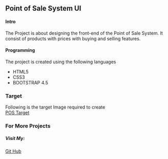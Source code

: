 ## Point of Sale System UI
#### Intro
The Project is about designing the front-end of the Point of Sale System. It consist of products with prices with buying and selling features.
#### Programming
The project is created using the following languages
* HTML5
* CSS3
* BOOTSTRAP 4.5

### Target
Following is the target Image required to create\
[POS Target](images/POS_Target.jpeg)

### For More Projects
##### Visit My:
[Git Hub](https://github.com/usama-taj)
